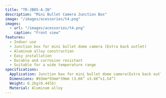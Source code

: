```yaml
---
title: "TR-JB05-A-IN"
description: "Mini Bullet Camera Junction Box"
image: "/images/acessories/t4.png"
images:
  - url: "/images/acessories/t4.png"
    caption: "Front view"
features:
  - Indoor use
  - Junction box for mini bullet dome camera (Extra back outlet)
  - Aluminum alloy construction
  - Easy installation
  - Durable and corrosion resistant
  - Suitable for a wide temperature range
specifications:
  Application: Junction box for mini bullet dome camera(Extra back outlet)
  Dimensions: Φ93mm*93mm*39mm (3.66” x3.66”x1.54”)
  Weight: 0.2kg(0.44lb)
  Material: Aluminum alloy
---
```

